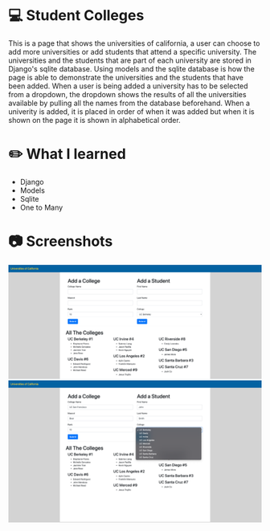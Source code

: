# :computer: Student Colleges
This is a page that shows the universities of california, a user can choose to add more universities or add students that attend a specific university. The universities and the students that are part of each university are stored in Django's sqlite database. Using models and the sqlite database is how the page is able to demonstrate the universities and the students that have been added. When a user is being added a university has to be selected from a dropdown, the dropdown shows the results of all the universities available by pulling all the names from the database beforehand. When a univerity is added, it is placed in order of when it was added but when it is shown on the page it is shown in alphabetical order.  

# :pencil2: What I learned  
  * Django
  * Models
  * Sqlite
  * One to Many

# :camera: Screenshots
![](student_colleges_app/static/images/screenshot-1.png)
![](student_colleges_app/static/images/screenshot-2.png)
